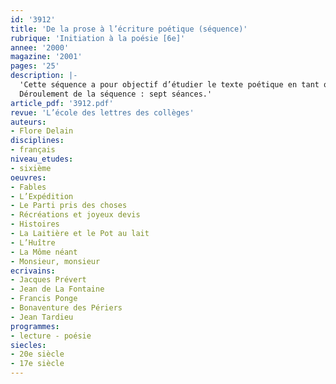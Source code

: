 ```yaml
---
id: '3912'
title: 'De la prose à l’écriture poétique (séquence)'
rubrique: 'Initiation à la poésie [6e]'
annee: '2000'
magazine: '2001'
pages: '25'
description: |-
  'Cette séquence a pour objectif d’étudier le texte poétique en tant que genre, mais aussi de réfléchir sur ce qui fait qu’un texte est désigné comme poème et un autre non. La récitation permettra un travail à l’oral, qui ne sera pas conçu comme un simple exercice de mémorisation et de restitution, mais comme une appropriation du texte et une prise en compte de l’auditoire. La variété importante des supports (Jean de La Fontaine, Jean Tardieu, Francis Ponge…), et donc des codes d’écriture (prose et vers), des types de discours et de textes (fable, récit, description, dialogue…), amènera les élèves à en chercher l’unité et étendra ainsi leur champ d’expérience.
  Déroulement de la séquence : sept séances.'
article_pdf: '3912.pdf'
revue: 'L’école des lettres des collèges'
auteurs:
- Flore Delain
disciplines:
- français
niveau_etudes:
- sixième
oeuvres:
- Fables
- L’Expédition
- Le Parti pris des choses
- Récréations et joyeux devis
- Histoires
- La Laitière et le Pot au lait
- L’Huître
- La Môme néant
- Monsieur, monsieur
ecrivains:
- Jacques Prévert
- Jean de La Fontaine
- Francis Ponge
- Bonaventure des Périers
- Jean Tardieu
programmes:
- lecture - poésie
siecles:
- 20e siècle
- 17e siècle
---
```

